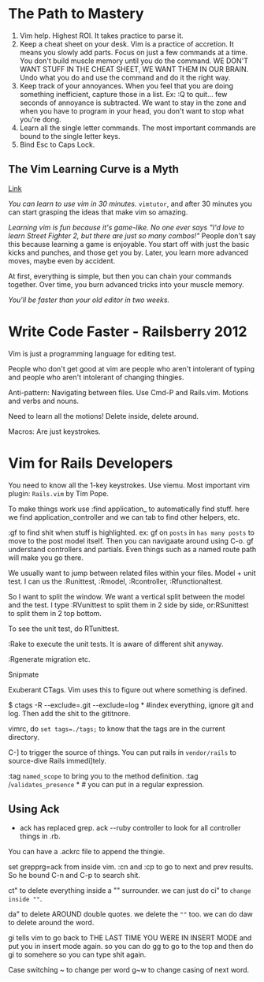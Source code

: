 # The Path to Mastery

1. Vim help. Highest ROI. It takes practice to parse it.
2. Keep a cheat sheet on your desk. Vim is a practice of accretion. It means you slowly add parts. Focus on just a few commands at a time. You don't build muscle memory until you do the command. WE DON'T WANT STUFF IN THE CHEAT SHEET, WE WANT THEM IN OUR BRAIN. Undo what you do and use the command and do it the right way.
3. Keep track of your annoyances. When you feel that you are doing something inefficient, capture those in a list. Ex: :Q to quit... few seconds of annoyance is subtracted. We want to stay in the zone and when you have to program in your head, you don't want to stop what you're dong.
4. Learn all the single letter commands. The most important commands are bound to the single letter keys.
5. Bind Esc to Caps Lock.

## The Vim Learning Curve is a Myth
[Link](http://robots.thoughtbot.com/the-vim-learning-curve-is-a-myth)

*You can learn to use vim in 30 minutes.* `vimtutor`, and after 30 minutes you can start grasping the ideas that make vim so amazing.

*Learning vim is fun because it's game-like.* _No one ever says "I'd love to learn Street Fighter 2, but there are just so many combos!"_ People don't say this because learning a game is enjoyable. You start off with just the basic kicks and punches, and those get you by. Later, you learn more advanced moves, maybe even by accident.

At first, everything is simple, but then you can chain your commands together. Over time, you burn advanced tricks into your muscle memory.

*You'll be faster than your old editor in two weeks.*

# Write Code Faster - Railsberry 2012

Vim is just a programming language for editing test.

People who don't get good at vim are people who aren't intolerant of typing and people who aren't intolerant of changing thingies.

Anti-pattern: Navigating between files. Use Cmd-P and Rails.vim. Motions and verbs and nouns.

Need to learn all the motions! Delete inside, delete around.

Macros: Are just keystrokes.

# Vim for Rails Developers

You need to know all the 1-key keystrokes. Use viemu. Most important vim plugin: `Rails.vim` by Tim Pope.

To make things work use :find application_ to automatically find stuff. here we find application_controller and we can tab to find other helpers, etc.

:gf to find shit when stuff is highlighted. ex: gf on `posts` in `has many posts` to move to the post model itself. Then you can navigaate around using C-o. gf understand controllers and partials. Even things such as a named route path will make you go there. 

We usually want to jump between related files within your files. Model + unit test. I can us the :Runittest, :Rmodel, :Rcontroller, :Rfunctionaltest.

So I want to split the window. We want a vertical split between the model and the test. I type :RVunittest to split them in 2 side by side, or:RSunittest to split them in 2 top bottom.

To see the unit test, do RTunittest.

:Rake to execute the unit tests. It is aware of different shit anyway.

:Rgenerate migration etc.

Snipmate

Exuberant CTags. Vim uses this to figure out where something is defined.

$ ctags -R --exclude=.git --exclude=log * #index everything, ignore git and log. Then add the shit to the gititnore. 

vimrc, do `set tags=./tags;` to know that the tags are in the current directory.

C-] to trigger the source of things. You can put rails in `vendor/rails` to source-dive Rails immedi]tely.

:tag `named_scope` to bring you to the method definition.
:tag /`validates_presence` * # you can put in a regular expression.

## Using Ack

- ack has replaced grep.  ack --ruby controller to look for all controller things in .rb.

You can have a .ackrc file to append the thingie.

set grepprg=ack from inside vim.  :cn and :cp to go to next and prev results. So he bound C-n and C-p to search shit. 

ct" to delete everything inside a "" surrounder. we can just do ci" to `change inside ""`.

da" to delete AROUND double quotes. we delete the `""` too. we can do daw to delete around the word.

gi tells vim to go back to THE LAST TIME YOU WERE IN INSERT MODE and put you in insert mode again. so you can do gg to go to the top and then do gi to somehere so you can type shit again.

Case switching
~ to change per word
g~w to change casing of next word.



